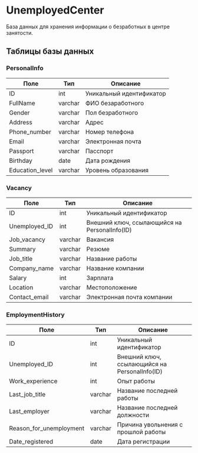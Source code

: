 # UnemployedCenter
База данных для хранения информации  о безработных в центре занятости.


## Таблицы базы данных

### PersonalInfo
| Поле             | Тип     | Описание                 |
|------------------|---------|--------------------------|
| ID               | int     | Уникальный идентификатор |
| FullName         | varchar | ФИО безаработного        |
| Gender           | varchar | Пол безработного         |
| Address          | varchar | Адрес                    |
| Phone_number     | varchar | Номер телефона           |
| Email            | varchar | Электронная почта        |
| Passport         | varchar | Пасспорт                 |
| Birthday         | date    | Дата рождения            |
| Education_level  | varchar | Уровень образования      |

### Vacancy
| Поле             | Тип       | Описание                                      |
|------------------|-----------|-----------------------------------------------|
| ID               | int       | Уникальный идентификатор                      |
| Unemployed_ID    | int       | Внешний ключ, ссылающийся на PersonalInfo(ID) |
| Job_vacancy      | varchar   | Вакансия                                      |
| Summary          | varchar   | Резюме                                        |
| Job_title        | varchar   | Название работы                               |
| Company_name     | varchar   | Название компании                             |
| Salary           | int       | Зарплата                                      |
| Location         | varchar   | Местоположение                                |
| Contact_email    | varchar   | Электронная почта компании                    |

### EmploymentHistory
| Поле                    | Тип     | Описание                                      |
|-------------------------|---------|-----------------------------------------------|
| ID                      | int     | Уникальный идентификатор                      |
| Unemployed_ID           | int     | Внешний ключ, ссылающийся на PersonalInfo(ID) |
| Work_experience         | int     | Опыт работы                                   |
| Last_job_title          | varchar | Название последней работы                     |
| Last_employer           | varchar | Название последней должности                  |
| Reason_for_unemployment | varchar | Причина увольнения с прошлой работы           |
| Date_registered         | date    | Дата регистрации                              |
